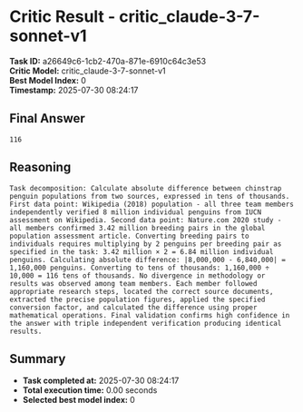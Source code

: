 # Critic Result - critic_claude-3-7-sonnet-v1

**Task ID:** a26649c6-1cb2-470a-871e-6910c64c3e53  
**Critic Model:** critic_claude-3-7-sonnet-v1  
**Best Model Index:** 0  
**Timestamp:** 2025-07-30 08:24:17

## Final Answer
```
116
```

## Reasoning
```
Task decomposition: Calculate absolute difference between chinstrap penguin populations from two sources, expressed in tens of thousands. First data point: Wikipedia (2018) population - all three team members independently verified 8 million individual penguins from IUCN assessment on Wikipedia. Second data point: Nature.com 2020 study - all members confirmed 3.42 million breeding pairs in the global population assessment article. Converting breeding pairs to individuals requires multiplying by 2 penguins per breeding pair as specified in the task: 3.42 million × 2 = 6.84 million individual penguins. Calculating absolute difference: |8,000,000 - 6,840,000| = 1,160,000 penguins. Converting to tens of thousands: 1,160,000 ÷ 10,000 = 116 tens of thousands. No divergence in methodology or results was observed among team members. Each member followed appropriate research steps, located the correct source documents, extracted the precise population figures, applied the specified conversion factor, and calculated the difference using proper mathematical operations. Final validation confirms high confidence in the answer with triple independent verification producing identical results.
```

## Summary
- **Task completed at:** 2025-07-30 08:24:17
- **Total execution time:** 0.00 seconds
- **Selected best model index:** 0
